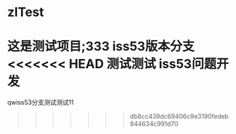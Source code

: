 # zlTest
这是测试项目;333 iss53版本分支
<<<<<<< HEAD
测试测试 iss53问题开发
=======
qwiss53分支测试测试11
>>>>>>> db8cc439dc69406c9e3190fedeb844634c991d70
